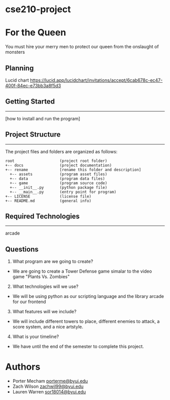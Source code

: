 # cse210-project

# For the Queen
You must hire your merry men to protect our queen from the onslaught of monsters

## Planning 
Lucid chart https://lucid.app/lucidchart/invitations/accept/6cab678c-ec47-400f-84ec-e73bb3a8f5d3

## Getting Started
---
[how to install and run the program]

## Project Structure
---
The project files and folders are organized as follows:
```
root                    (project root folder)
+-- docs                (project documentation)
+-- rename              [rename this folder and description]
  +-- assets            (program asset files)
  +-- data              (program data files)
  +-- game              (program source code)
  +-- __init__.py       (python package file)
  +-- __main__.py       (entry point for program)
+-- LICENSE             (license file)
+-- README.md           (general info)
```

## Required Technologies
---
arcade

## Questions
1. What program are we going to create? 
  * We are going to create a Tower Defense game simalar to the video game "Plants Vs. Zombies"
2. What technologies will we use? 
  * We will be using python as our scripting language and the library arcade for our frontend
3. What features will we include? 
  * We will include different towers to place, different enemies to attack, a score system, and a nice artstyle.
4. What is your timeline? 
  * We have until the end of the semester to complete this project.


# Authors
* Porter Mecham porterme@byui.edu
* Zach Wilson zachwil99@byui.edu
* Lauren Warren sor18014@byui.edu
